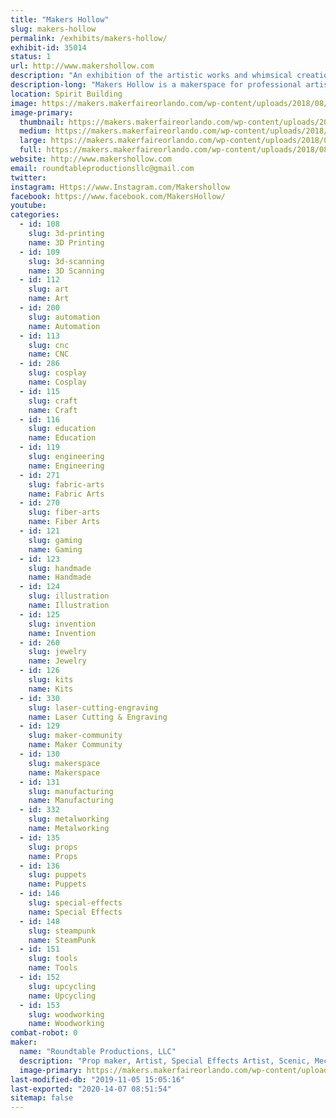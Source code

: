 ```yaml
---
title: "Makers Hollow"
slug: makers-hollow
permalink: /exhibits/makers-hollow/
exhibit-id: 35014
status: 1
url: http://www.makershollow.com
description: "An exhibition of the artistic works and whimsical creations by the founders and artists of Makers Hollow."
description-long: "Makers Hollow is a makerspace for professional artists and makers.  We will be exhibiting artwork created by the founders Stefan Price and Erin Kelly and some of our artists.  Some of our brands created are Roundtable Productions LLC, Mechanical Oddities, Magical Oddities, Wren Sketches, and Tinker Loop."
location: Spirit Building
image: https://makers.makerfaireorlando.com/wp-content/uploads/2018/08/2018-07-07-12.54.32-1024x576.jpg
image-primary:
  thumbnail: https://makers.makerfaireorlando.com/wp-content/uploads/2018/08/2018-07-07-12.54.32-150x150.jpg
  medium: https://makers.makerfaireorlando.com/wp-content/uploads/2018/08/2018-07-07-12.54.32-300x169.jpg
  large: https://makers.makerfaireorlando.com/wp-content/uploads/2018/08/2018-07-07-12.54.32-1024x576.jpg
  full: https://makers.makerfaireorlando.com/wp-content/uploads/2018/08/2018-07-07-12.54.32.jpg
website: http://www.makershollow.com
email: roundtableproductionsllc@gmail.com
twitter: 
instagram: Https://www.Instagram.com/Makershollow
facebook: https://www.facebook.com/MakersHollow/
youtube: 
categories:
  - id: 108
    slug: 3d-printing
    name: 3D Printing
  - id: 109
    slug: 3d-scanning
    name: 3D Scanning
  - id: 112
    slug: art
    name: Art
  - id: 200
    slug: automation
    name: Automation
  - id: 113
    slug: cnc
    name: CNC
  - id: 286
    slug: cosplay
    name: Cosplay
  - id: 115
    slug: craft
    name: Craft
  - id: 116
    slug: education
    name: Education
  - id: 119
    slug: engineering
    name: Engineering
  - id: 271
    slug: fabric-arts
    name: Fabric Arts
  - id: 270
    slug: fiber-arts
    name: Fiber Arts
  - id: 121
    slug: gaming
    name: Gaming
  - id: 123
    slug: handmade
    name: Handmade
  - id: 124
    slug: illustration
    name: Illustration
  - id: 125
    slug: invention
    name: Invention
  - id: 260
    slug: jewelry
    name: Jewelry
  - id: 126
    slug: kits
    name: Kits
  - id: 330
    slug: laser-cutting-engraving
    name: Laser Cutting & Engraving
  - id: 129
    slug: maker-community
    name: Maker Community
  - id: 130
    slug: makerspace
    name: Makerspace
  - id: 131
    slug: manufacturing
    name: Manufacturing
  - id: 332
    slug: metalworking
    name: Metalworking
  - id: 135
    slug: props
    name: Props
  - id: 136
    slug: puppets
    name: Puppets
  - id: 146
    slug: special-effects
    name: Special Effects
  - id: 148
    slug: steampunk
    name: SteamPunk
  - id: 151
    slug: tools
    name: Tools
  - id: 152
    slug: upcycling
    name: Upcycling
  - id: 153
    slug: woodworking
    name: Woodworking
combat-robot: 0
maker:
  name: "Roundtable Productions, LLC"
  description: "Prop maker, Artist, Special Effects Artist, Scenic, Mechanical Engineer, and professional Maker."
  image-primary: https://makers.makerfaireorlando.com/wp-content/uploads/2015/05/WebLogo2sm.png
last-modified-db: "2019-11-05 15:05:16"
last-exported: "2020-14-07 08:51:54"
sitemap: false
---
```

